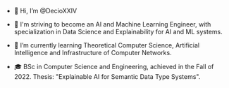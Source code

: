 - 👋 Hi, I’m @DecioXXIV
- 👀 I'm striving to become an AI and Machine Learning Engineer, with specialization in Data Science and Explainability for AI and ML systems.
- 🌱 I’m currently learning Theoretical Computer Science, Artificial Intelligence and Infrastructure of Computer Networks.

- 🎓 BSc in Computer Science and Engineering, achieved in the Fall of 2022. Thesis: "Explainable AI for Semantic Data Type Systems".
